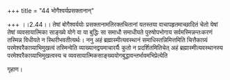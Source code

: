 +++
title = "44 भोगैश्वर्यप्रसक्तानान्"

+++
।।2.44।। तेषां बोगैश्वर्ययोः प्रसक्तानामतिरक्तचितानां यतस्तया
वाचापहृतमाच्छादितं चेतो येषां तेषां व्यवसायात्मिका साङ्ख्ये योगे वा या
बुद्धिः सा समाधौ समाधीयते पुरुषोपभोगाय सर्वमस्मिन्नन्तःकरणं तस्मिन्न
विधीयते न स्थिरीभवतीत्यर्थः। ननु अहं ब्रह्मास्मीत्यवस्थानं
समाधिस्तन्निमित्तमिति चित्तैकाग्र्यं परमेश्वरैकाग्र्याभिमुखत्वं
तस्मिन्वेति व्याख्यानद्वयमाचारर्यैः कुतो न प्रदर्शितमितिचेत् अहं
ब्रह्मास्मीत्यवस्थानस्य परमेश्वरैकाग्र्याभिमुखत्वस्य च
व्यवसायात्मिकसाङ्ख्ययोगबुद्धावन्तर्भावमभिप्रेत्येति  
  
गृहाण।  
